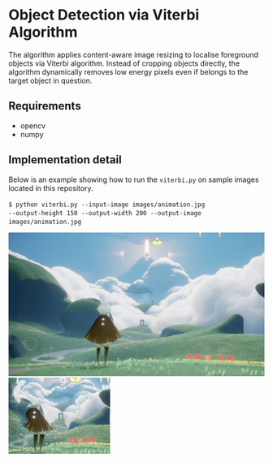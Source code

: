 Object Detection via Viterbi Algorithm
==============

The algorithm applies content-aware image resizing to localise foreground objects via Viterbi algorithm. Instead of cropping objects directly, the algorithm dynamically removes low energy pixels even if belongs to the target object in question. 
## Requirements
- opencv
- numpy


## Implementation detail
Below is an example showing how to run the <code>viterbi.py</code> on sample images located in this repository.

<code>$ python viterbi.py --input-image images/animation.jpg --output-height 150 --output-width 200 --output-image images/animation.jpg</code>

![Input screenshot](/images/animation.jpg?raw=true)
![Input screenshot](/output/animation.jpg?raw=true)
